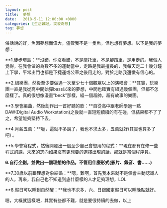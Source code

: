 ```yaml
---
layout: post
title:  夢想
date:   2018-5-11 12:00:00 +0800
categories: [生活雜記, 突發奇想]
tag: 夢想
---
```



俗話說的好，魚因夢想而偉大，儘管我不是一隻魚，但也想有夢想。以下是我的夢想：

**1.徒步環島：**沒錯，你沒看錯，不是摩托車，不是腳踏車，是用走的。我個人覺得，在我會做的為數不多的運動當中，走路是我最擅長的，我每天走二十幾分鐘上下學，平常出門也都是下捷運或公車之後用走的，對於走路我還蠻有信心的。

**2.組樂團，然後至少要做過一次至少七十個觀眾以上的演唱會：**其實，玩樂團一直是我從高中開始彈bass以來的夢想，中間也確實有組過幾個團，但都不怎麼樣了。真的很想像漫畫”beck”那樣，組一個超帥，超有故事的樂團。

**3.學會編曲，然後創作出一首好聽的歌：**自從高中跟老師學過一點DAW(Digital Audio Workstation)之後就一直短短續續的有在碰，但結果都不了了之，希望能夠堅持下去。

**4.月薪五萬：**呃，這就不多說了，我也不求太多，五萬就好(其實也算多了 吧) 。

**5.學會寫程式，然後開發出一個至少自己會想用的程式：**現在都有在修一些程式的課，未來的志向如果沒有更想要的選擇出現的話，那就是當個程序員。

**6.自行企劃，並做出一個理想的作品，不管用什麼形式(影片、錄音、書......)**

**7.30歲以前跟理想對象結婚：**嗯，難啊，首先我本來就不是個會主動認識人的人，再來，我自己也不知道到底什麼樣的人才足夠理想，LOL

**8.假日可以睡到自然醒：**我也不求多，六、日跟國定假日可以睡晚點就好。

嗯，大概就這樣吧，其實有些都不難，就是要很持續的去做，以上
